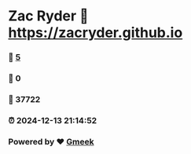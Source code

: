 # Zac Ryder :link: https://zacryder.github.io 
### :page_facing_up: [5](https://zacryder.github.io/tag.html) 
### :speech_balloon: 0 
### :hibiscus: 37722 
### :alarm_clock: 2024-12-13 21:14:52 
### Powered by :heart: [Gmeek](https://github.com/Meekdai/Gmeek)
